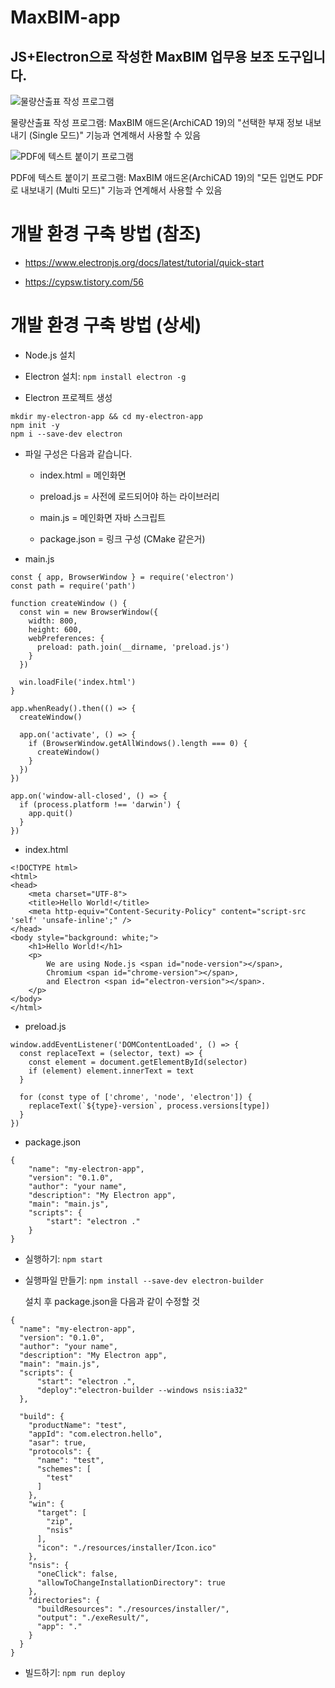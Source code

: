 # MaxBIM-app

## JS+Electron으로 작성한 MaxBIM 업무용 보조 도구입니다.

![물량산출표 작성 프로그램](https://user-images.githubusercontent.com/16474083/204410844-a1034afe-51e3-4c5b-bb54-c85d1b5fb551.png)

물량산출표 작성 프로그램: MaxBIM 애드온(ArchiCAD 19)의 "선택한 부재 정보 내보내기 (Single 모드)" 기능과 연계해서 사용할 수 있음

![PDF에 텍스트 붙이기 프로그램](https://user-images.githubusercontent.com/16474083/204410859-f05ee92a-0273-493c-a650-592b81d008c6.png)

PDF에 텍스트 붙이기 프로그램: MaxBIM 애드온(ArchiCAD 19)의 "모든 입면도 PDF로 내보내기 (Multi 모드)" 기능과 연계해서 사용할 수 있음


# 개발 환경 구축 방법 (참조)

  - https://www.electronjs.org/docs/latest/tutorial/quick-start

  - https://cypsw.tistory.com/56
  
# 개발 환경 구축 방법 (상세)

  - Node.js 설치
  
  - Electron 설치: `npm install electron -g`
  
  - Electron 프로젝트 생성
  
  ```
  mkdir my-electron-app && cd my-electron-app
  npm init -y
  npm i --save-dev electron
  ```
  
  - 파일 구성은 다음과 같습니다.
  
    - index.html = 메인화면

    - preload.js = 사전에 로드되어야 하는 라이브러리

    - main.js = 메인화면 자바 스크립트

    - package.json = 링크 구성 (CMake 같은거)
    
  - main.js
  
  ```
  const { app, BrowserWindow } = require('electron')
  const path = require('path')

  function createWindow () {
    const win = new BrowserWindow({
      width: 800,
      height: 600,
      webPreferences: {
        preload: path.join(__dirname, 'preload.js')
      }
    })

    win.loadFile('index.html')
  }

  app.whenReady().then(() => {
    createWindow()

    app.on('activate', () => {
      if (BrowserWindow.getAllWindows().length === 0) {
        createWindow()
      }
    })
  })

  app.on('window-all-closed', () => {
    if (process.platform !== 'darwin') {
      app.quit()
    }
  })
  ```
  
  - index.html
  
  ```
  <!DOCTYPE html>
  <html>
  <head>
      <meta charset="UTF-8">
      <title>Hello World!</title>
      <meta http-equiv="Content-Security-Policy" content="script-src 'self' 'unsafe-inline';" />
  </head>
  <body style="background: white;">
      <h1>Hello World!</h1>
      <p>
          We are using Node.js <span id="node-version"></span>,
          Chromium <span id="chrome-version"></span>,
          and Electron <span id="electron-version"></span>.
      </p>
  </body>
  </html>
  ```
  
  - preload.js
  
  ```
  window.addEventListener('DOMContentLoaded', () => {
    const replaceText = (selector, text) => {
      const element = document.getElementById(selector)
      if (element) element.innerText = text
    }

    for (const type of ['chrome', 'node', 'electron']) {
      replaceText(`${type}-version`, process.versions[type])
    }
  })
  ```
  
  - package.json
  
  ```
  {
      "name": "my-electron-app",
      "version": "0.1.0",
      "author": "your name",
      "description": "My Electron app",
      "main": "main.js",
      "scripts": {
          "start": "electron ."
      }
  }
  ```
  
  - 실행하기: `npm start`
  
  - 실행파일 만들기: `npm install --save-dev electron-builder`
  
    설치 후 package.json을 다음과 같이 수정할 것
    
  ```
  {
    "name": "my-electron-app",
    "version": "0.1.0",
    "author": "your name",
    "description": "My Electron app",
    "main": "main.js",
    "scripts": {
        "start": "electron .",
        "deploy":"electron-builder --windows nsis:ia32"
    },

    "build": {
      "productName": "test",
      "appId": "com.electron.hello",
      "asar": true,
      "protocols": {
        "name": "test",
        "schemes": [
          "test"
        ]
      },
      "win": {
        "target": [
          "zip",
          "nsis"
        ],
        "icon": "./resources/installer/Icon.ico"
      },
      "nsis": {
        "oneClick": false,
        "allowToChangeInstallationDirectory": true
      },
      "directories": {
        "buildResources": "./resources/installer/",
        "output": "./exeResult/",
        "app": "."
      }
    }
  }
  ```
  
  - 빌드하기: `npm run deploy`
  
